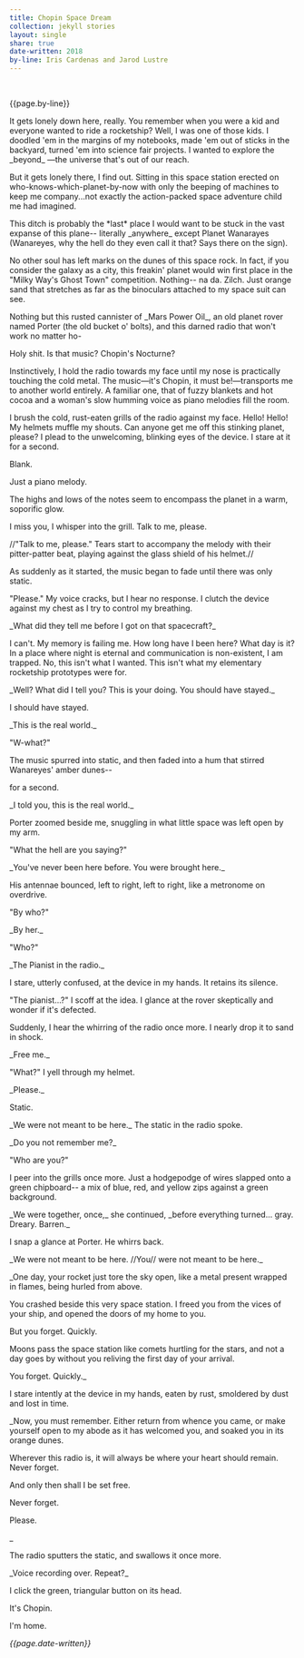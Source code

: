 ```yaml
---
title: Chopin Space Dream
collection: jekyll stories
layout: single
share: true
date-written: 2018
by-line: Iris Cardenas and Jarod Lustre
---
```



&nbsp;
&nbsp;

{{page.by-line}}
<p>
It gets lonely down here, really. You remember when you were a kid and everyone wanted to ride a rocketship? Well, I was one of those kids. I doodled 'em in the margins of my notebooks, made 'em out of sticks in the backyard, turned 'em into science fair projects. I wanted to explore the _beyond_ —the universe that's out of our reach. 
</p>

<p>
But it gets lonely there, I find out. Sitting in this space station erected on who-knows-which-planet-by-now with only the beeping of machines to keep me company...not exactly the action-packed space adventure child me had imagined.
</p>

<p>
This ditch is probably the *last* place I would want to be stuck in the vast expanse of this plane-- literally _anywhere_ except Planet Wanarayes (Wanareyes, why the hell do they even call it that? Says there on the sign).
</p>

<p>
No other soul has left marks on the dunes of this space rock. In fact, if you consider the galaxy as a city, this freakin' planet would win first place in the "Milky Way's Ghost Town" competition. Nothing-- na da. Zilch. Just orange sand that stretches as far as the binoculars attached to my space suit can see.
</p>

<p>
Nothing but this rusted cannister of _Mars Power Oil_, an old planet rover named Porter (the old bucket o' bolts), and this darned radio that won't work no matter ho-
</p>

<p>
Holy shit. Is that music? Chopin's Nocturne?
</p>

<p>
Instinctively, I hold the radio towards my face until my nose is practically touching the cold metal. The music—it's Chopin, it must be!—transports me to another world entirely. A familiar one, that of fuzzy blankets and hot cocoa and a woman's slow humming voice as piano melodies fill the room.
</p>

<p>
I brush the cold, rust-eaten grills of the radio against my face. Hello! Hello! My helmets muffle my shouts. Can anyone get me off this stinking planet, please? I plead to the unwelcoming, blinking eyes of the device.
I stare at it for a second.
</p>

<p>
Blank.
</p>

<p>
Just a piano melody.
</p>

<p>
The highs and lows of the notes seem to encompass the planet in a warm, soporific glow. 
</p>

<p>
I miss you, I whisper into the grill. Talk to me, please.
</p>

<p>
//"Talk to me, please." Tears start to accompany the melody with their pitter-patter beat, playing against the glass shield of his helmet.//
</p>


<p>
As suddenly as it started, the music began to fade until there was only static. 
</p>

<p>
"Please." My voice cracks, but I hear no response. I clutch the device against my chest as I try to control my breathing. 
</p>

<p>
_What did they tell me before I got on that spacecraft?_
</p>

<p>
I can't. My memory is failing me. How long have I been here? What day is it? In a place where night is eternal and communication is non-existent, I am trapped. No, this isn't what I wanted. This isn't what my elementary rocketship prototypes were for. 
</p>

<p>
_Well? What did I tell you? This is your doing. You should have stayed._
</p>

<p>
I should have stayed.
</p>

<p>
_This is the real world._
</p>



<p>
"W-what?"
</p>

<p>
The music spurred into static, and then faded into a hum that stirred Wanareyes' amber dunes--
</p>

<p>
for a second.
</p>

<p>
_I told you, this is the real world._
</p>

<p>
Porter zoomed beside me, snuggling in what little space was left open by my arm. 
</p>

<p>
"What the hell are you saying?"
</p>

<p>
_You've never been here before. You were brought here._
</p>

<p>
His antennae bounced, left to right, left to right, like a metronome on overdrive.
</p>

<p>
"By who?"
</p>

<p>
_By her._
</p>

<p>
"Who?"
</p>

<p>
_The Pianist in the radio._
</p>


<p>
I stare, utterly confused, at the device in my hands. It retains its silence.
</p>

<p>
"The pianist...?" I scoff at the idea. I glance at the rover skeptically and wonder if it's defected.
</p>

<p>
Suddenly, I hear the whirring of the radio once more. I nearly drop it to sand in shock.
</p>

<p>
_Free me._
</p>

<p>
"What?" I yell through my helmet. 
</p>

<p>
_Please._
</p>

<p>
Static.
</p>

<p>
_We were not meant to be here._ The static in the radio spoke.
</p>

<p>
 _Do you not remember me?_
</p>

<p>
"Who are you?"
</p>

<p>
I peer into the grills once more. Just a hodgepodge of wires slapped onto a green chipboard-- a mix of blue, red, and yellow zips against a green background.
</p>

<p>
_We were together, once,_ she continued, _before everything turned... gray. Dreary. Barren._
</p>

<p>
I snap a glance at Porter. He whirrs back.
</p>

<p>
_We were not meant to be here. //You// were not meant to be here._
</p>

<p>
_One day, your rocket just tore the sky open, like a metal present wrapped in flames, being hurled from above. 
</p>

<p>
You crashed beside this very space station. I freed you from the vices of your ship, and opened the doors of my home to you.
</p>

<p>
But you forget. Quickly.
</p>

<p>
Moons pass the space station like comets hurtling for the stars, and not a day goes by without you reliving the first day of your arrival.
</p>

<p>
You forget. Quickly._
</p>

<p>
I stare intently at the device in my hands, eaten by rust, smoldered by dust and lost in time.
</p>


<p>
_Now, you must remember. Either return from whence you came, or make yourself open to my abode as it has welcomed you, and soaked you in its orange dunes.
</p>

<p>
Wherever this radio is, it will always be where your heart should remain. Never forget. 
</p>


<p>
And only then shall I be set free.
</p>

<p>
Never forget.
</p>

<p>
Please.
</p>
_
<p>
The radio sputters the static, and swallows it once more.
</p>

<p>
_Voice recording over. Repeat?_
</p>

<p>
I click the green, triangular button on its head.
</p>

<p>
It's Chopin.
</p>



<p>
I'm home.
</p>

<em> {{page.date-written}} </em>
